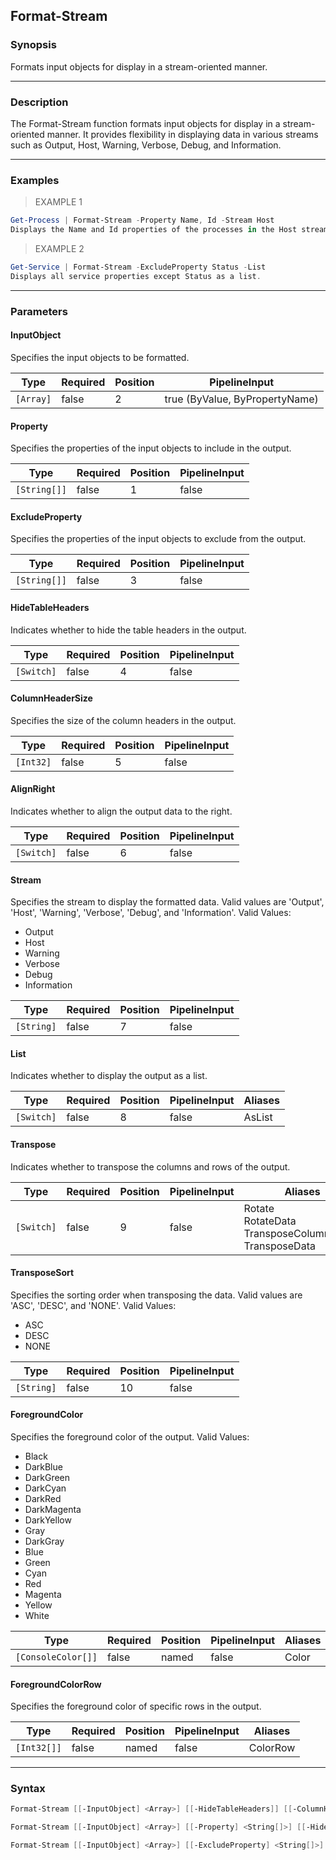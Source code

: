 Format-Stream
-------------

### Synopsis
Formats input objects for display in a stream-oriented manner.

---

### Description

The Format-Stream function formats input objects for display in a stream-oriented manner. It provides flexibility in displaying data in various streams such as Output, Host, Warning, Verbose, Debug, and Information.

---

### Examples
> EXAMPLE 1

```PowerShell
Get-Process | Format-Stream -Property Name, Id -Stream Host
Displays the Name and Id properties of the processes in the Host stream.
```
> EXAMPLE 2

```PowerShell
Get-Service | Format-Stream -ExcludeProperty Status -List
Displays all service properties except Status as a list.
```

---

### Parameters
#### **InputObject**
Specifies the input objects to be formatted.

|Type     |Required|Position|PipelineInput                 |
|---------|--------|--------|------------------------------|
|`[Array]`|false   |2       |true (ByValue, ByPropertyName)|

#### **Property**
Specifies the properties of the input objects to include in the output.

|Type        |Required|Position|PipelineInput|
|------------|--------|--------|-------------|
|`[String[]]`|false   |1       |false        |

#### **ExcludeProperty**
Specifies the properties of the input objects to exclude from the output.

|Type        |Required|Position|PipelineInput|
|------------|--------|--------|-------------|
|`[String[]]`|false   |3       |false        |

#### **HideTableHeaders**
Indicates whether to hide the table headers in the output.

|Type      |Required|Position|PipelineInput|
|----------|--------|--------|-------------|
|`[Switch]`|false   |4       |false        |

#### **ColumnHeaderSize**
Specifies the size of the column headers in the output.

|Type     |Required|Position|PipelineInput|
|---------|--------|--------|-------------|
|`[Int32]`|false   |5       |false        |

#### **AlignRight**
Indicates whether to align the output data to the right.

|Type      |Required|Position|PipelineInput|
|----------|--------|--------|-------------|
|`[Switch]`|false   |6       |false        |

#### **Stream**
Specifies the stream to display the formatted data. Valid values are 'Output', 'Host', 'Warning', 'Verbose', 'Debug', and 'Information'.
Valid Values:

* Output
* Host
* Warning
* Verbose
* Debug
* Information

|Type      |Required|Position|PipelineInput|
|----------|--------|--------|-------------|
|`[String]`|false   |7       |false        |

#### **List**
Indicates whether to display the output as a list.

|Type      |Required|Position|PipelineInput|Aliases|
|----------|--------|--------|-------------|-------|
|`[Switch]`|false   |8       |false        |AsList |

#### **Transpose**
Indicates whether to transpose the columns and rows of the output.

|Type      |Required|Position|PipelineInput|Aliases                                                         |
|----------|--------|--------|-------------|----------------------------------------------------------------|
|`[Switch]`|false   |9       |false        |Rotate<br/>RotateData<br/>TransposeColumnsRows<br/>TransposeData|

#### **TransposeSort**
Specifies the sorting order when transposing the data. Valid values are 'ASC', 'DESC', and 'NONE'.
Valid Values:

* ASC
* DESC
* NONE

|Type      |Required|Position|PipelineInput|
|----------|--------|--------|-------------|
|`[String]`|false   |10      |false        |

#### **ForegroundColor**
Specifies the foreground color of the output.
Valid Values:

* Black
* DarkBlue
* DarkGreen
* DarkCyan
* DarkRed
* DarkMagenta
* DarkYellow
* Gray
* DarkGray
* Blue
* Green
* Cyan
* Red
* Magenta
* Yellow
* White

|Type              |Required|Position|PipelineInput|Aliases|
|------------------|--------|--------|-------------|-------|
|`[ConsoleColor[]]`|false   |named   |false        |Color  |

#### **ForegroundColorRow**
Specifies the foreground color of specific rows in the output.

|Type       |Required|Position|PipelineInput|Aliases |
|-----------|--------|--------|-------------|--------|
|`[Int32[]]`|false   |named   |false        |ColorRow|

---

### Syntax
```PowerShell
Format-Stream [[-InputObject] <Array>] [[-HideTableHeaders]] [[-ColumnHeaderSize] <Int32>] [[-AlignRight]] [[-Stream] <String>] [[-List]] [[-Transpose]] [[-TransposeSort] <String>] [-ForegroundColor {Black | DarkBlue | DarkGreen | DarkCyan | DarkRed | DarkMagenta | DarkYellow | Gray | DarkGray | Blue | Green | Cyan | Red | Magenta | Yellow | White}] [-ForegroundColorRow <Int32[]>] [<CommonParameters>]
```
```PowerShell
Format-Stream [[-InputObject] <Array>] [[-Property] <String[]>] [[-HideTableHeaders]] [[-ColumnHeaderSize] <Int32>] [[-AlignRight]] [[-Stream] <String>] [[-List]] [[-Transpose]] [[-TransposeSort] <String>] [-ForegroundColor {Black | DarkBlue | DarkGreen | DarkCyan | DarkRed | DarkMagenta | DarkYellow | Gray | DarkGray | Blue | Green | Cyan | Red | Magenta | Yellow | White}] [-ForegroundColorRow <Int32[]>] [<CommonParameters>]
```
```PowerShell
Format-Stream [[-InputObject] <Array>] [[-ExcludeProperty] <String[]>] [[-HideTableHeaders]] [[-ColumnHeaderSize] <Int32>] [[-AlignRight]] [[-Stream] <String>] [[-List]] [[-Transpose]] [[-TransposeSort] <String>] [-ForegroundColor {Black | DarkBlue | DarkGreen | DarkCyan | DarkRed | DarkMagenta | DarkYellow | Gray | DarkGray | Blue | Green | Cyan | Red | Magenta | Yellow | White}] [-ForegroundColorRow <Int32[]>] [<CommonParameters>]
```
